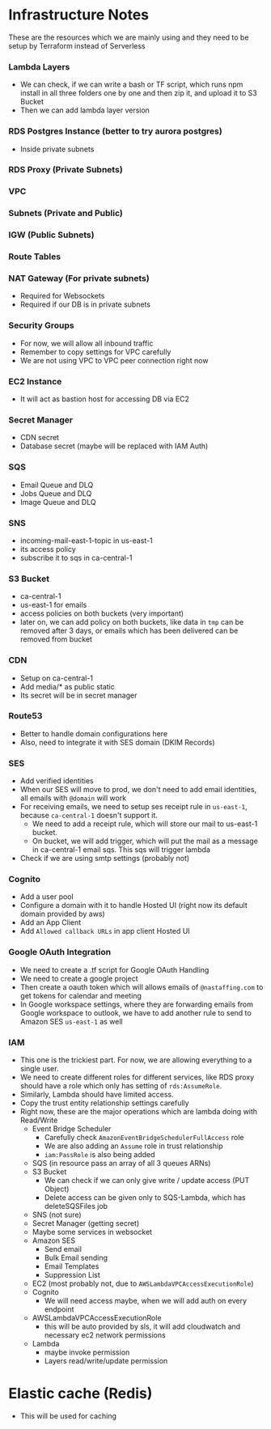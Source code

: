 # Infrastructure Notes
These are the resources which we are mainly using and they need to be setup by Terraform instead of Serverless

### Lambda Layers
  - We can check, if we can write a bash or TF script, which runs npm install in all three folders one by one and then zip it, and upload it to S3 Bucket
  - Then we can add lambda layer version

### RDS Postgres Instance (better to try aurora postgres)
  - Inside private subnets

### RDS Proxy (Private Subnets)
### VPC
### Subnets (Private and Public)
### IGW (Public Subnets)
### Route Tables
### NAT Gateway (For private subnets)
  - Required for Websockets
  - Required if our DB is in private subnets
### Security Groups
  - For now, we will allow all inbound traffic
  - Remember to copy settings for VPC carefully
  - We are not using VPC to VPC peer connection right now
### EC2 Instance
  - It will act as bastion host for accessing DB via EC2
### Secret Manager
  - CDN secret
  - Database secret (maybe will be replaced with IAM Auth)
### SQS
  - Email Queue and DLQ
  - Jobs Queue and DLQ
  - Image Queue and DLQ
### SNS
  - incoming-mail-east-1-topic in us-east-1
  - its access policy
  - subscribe it to sqs in ca-central-1
### S3 Bucket
  - ca-central-1
  - us-east-1 for emails
  - access policies on both buckets (very important)
  - later on, we can add policy on both buckets, like data in `tmp` can be removed after 3 days, or emails which has been delivered can be removed from bucket
### CDN
  - Setup on ca-central-1
  - Add media/* as public static
  - Its secret will be in secret manager

### Route53
  - Better to handle domain configurations here
  - Also, need to integrate it with SES domain (DKIM Records)

### SES
  - Add verified identities
  - When our SES will move to prod, we don't need to add email identities, all emails with `@domain` will work
  - For receiving emails, we need to setup ses receipt rule in `us-east-1`, because `ca-central-1` doesn't support it.
    - We need to add a receipt rule, which will store our mail to us-east-1 bucket.
    - On bucket, we will add trigger, which will put the mail as a message in ca-central-1 email sqs. This sqs will trigger lambda
  - Check if we are using smtp settings (probably not)

### Cognito
  - Add a user pool
  - Configure a domain with it to handle Hosted UI (right now its default domain provided by aws)
  - Add an App Client
  - Add `Allowed callback URLs` in app client Hosted UI
### Google OAuth Integration
  - We need to create a .tf script for Google OAuth Handling
  - We need to create a google project
  - Then create a oauth token which will allows emails of `@nastaffing.com` to get tokens for calendar and meeting
  - In Google workspace settings, where they are forwarding emails from Google workspace to outlook, we have to add another rule to send to Amazon SES `us-east-1` as well 

### IAM
  - This one is the trickiest part. For now, we are allowing everything
  to a single user.
  - We need to create different roles for different services, like RDS proxy should have a role which only has setting of `rds:AssumeRole`.
  - Similarly, Lambda should have limited access. 
  - Copy the trust entity relationship settings carefully
  - Right now, these are the major operations which are lambda doing with Read/Write
    - Event Bridge Scheduler
      - Carefully check `AmazonEventBridgeSchedulerFullAccess` role
      - We are also adding an `Assume` role in trust relationship
      - `iam:PassRole` is also being added
    - SQS (in resource pass an array of all 3 queues ARNs)
    - S3 Bucket
      - We can check if we can only give write / update access (PUT Object)
      - Delete access can be given only to SQS-Lambda, which has deleteSQSFiles job
    - SNS (not sure)
    - Secret Manager (getting secret)
    - Maybe some services in websocket
    - Amazon SES 
      - Send email
      - Bulk Email sending
      - Email Templates
      - Suppression List
    - EC2 (most probably not, due to `AWSLambdaVPCAccessExecutionRole`)
    - Cognito
      - We will need access maybe, when we will add auth on every endpoint
    - AWSLambdaVPCAccessExecutionRole
      - this will be auto provided by sls, it will add cloudwatch and necessary ec2 network permissions
    - Lambda
      - maybe invoke permission
      - Layers read/write/update permission
    
# Elastic cache (Redis)
  - This will be used for caching
